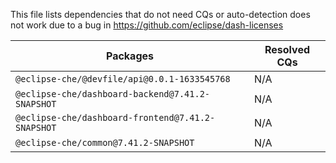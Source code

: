 This file lists dependencies that do not need CQs or auto-detection does not work due to a bug in https://github.com/eclipse/dash-licenses

| Packages | Resolved CQs |
| --- | --- |
| `@eclipse-che/@devfile/api@0.0.1-1633545768` | N/A |
| `@eclipse-che/dashboard-backend@7.41.2-SNAPSHOT` | N/A |
| `@eclipse-che/dashboard-frontend@7.41.2-SNAPSHOT` | N/A |
| `@eclipse-che/common@7.41.2-SNAPSHOT` | N/A |
